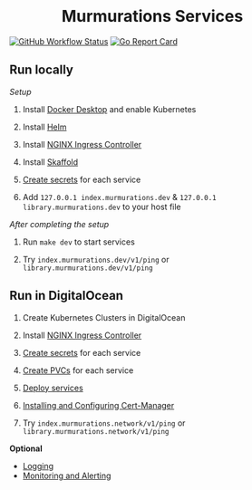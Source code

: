 <div align="center">
<br/>
<h1>Murmurations Services</h1>
</div>

[![GitHub Workflow Status](https://img.shields.io/github/workflow/status/MurmurationsNetwork/MurmurationsServices/CI?style=flat-square)](https://github.com/MurmurationsNetwork/MurmurationsServices/actions?query=workflow:CI)
[![Go Report Card](https://goreportcard.com/badge/github.com/MurmurationsNetwork/MurmurationsServices)](https://goreportcard.com/report/github.com/MurmurationsNetwork/MurmurationsServices)

## Run locally

*Setup*

1. Install [Docker Desktop](https://www.docker.com/products/docker-desktop) and enable Kubernetes

2. Install [Helm](https://helm.sh/docs/intro/install/)

3. Install [NGINX Ingress Controller](.doc/ingress-nginx)

4. Install [Skaffold](https://skaffold.dev/docs/install/)

5. [Create secrets](.doc/secrets.md) for each service

6. Add `127.0.0.1 index.murmurations.dev` & `127.0.0.1 library.murmurations.dev` to your host file

*After completing the setup*

1. Run `make dev` to start services

2. Try `index.murmurations.dev/v1/ping` or `library.murmurations.dev/v1/ping`

## Run in DigitalOcean

1. Create Kubernetes Clusters in DigitalOcean

2. Install [NGINX Ingress Controller](.doc/ingress-nginx)

3. [Create secrets](.doc/secrets.md) for each service

4. [Create PVCs](.doc/pvcs.md) for each service

5. [Deploy services](.doc/deploy-services.md)

6. [Installing and Configuring Cert-Manager](.doc/cert-manager.md)

7. Try `index.murmurations.network/v1/ping` or `library.murmurations.network/v1/ping`

**Optional**

- [Logging](.doc/logging/README.md)
- [Monitoring and Alerting](.doc/monitoring-alerting/README.md)
